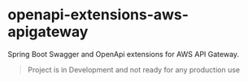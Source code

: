 # openapi-extensions-aws-apigateway
Spring Boot Swagger and OpenApi extensions for AWS API Gateway.

>Project is in Development and not ready for any production use
